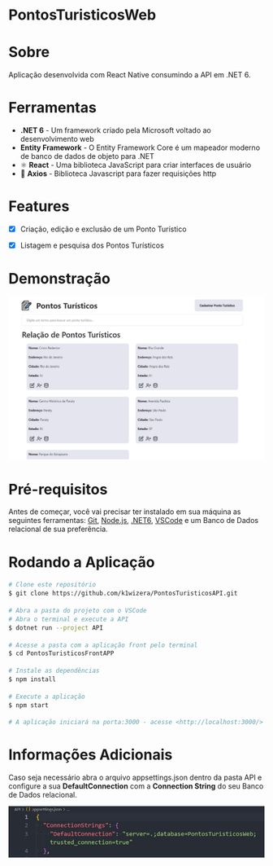 # PontosTuristicosWeb

# Sobre
Aplicação desenvolvida com React Native consumindo a API em .NET 6.



 # Ferramentas
- **.NET 6** - Um framework criado pela Microsoft  voltado ao desenvolvimento web
- **Entity Framework** - O Entity Framework Core é um mapeador moderno de banco de dados de objeto para .NET
- ⚛️ **React** - Uma biblioteca JavaScript para criar interfaces de usuário
- 📄 **Axios** - Biblioteca Javascript para fazer requisições http



# Features
-[x] Criação, edição e exclusão de um Ponto Turístico

-[x] Listagem e pesquisa dos Pontos Turísticos



# Demonstração
![GIF](https://raw.githubusercontent.com/k1wizera/PontosTuristicosAPI/master/github/pontosturisticos.gif)



# Pré-requisitos
Antes de começar, você vai precisar ter instalado em sua máquina as seguintes ferramentas: [Git](https://git-scm.com/), [Node.js](https://nodejs.org/en/), [.NET6](https://dotnet.microsoft.com/en-us/download), [VSCode](https://code.visualstudio.com/) e um Banco de Dados relacional de sua preferência.



# Rodando a Aplicação
```bash
# Clone este repositório
$ git clone https://github.com/k1wizera/PontosTuristicosAPI.git

# Abra a pasta do projeto com o VSCode
# Abra o terminal e execute a API
$ dotnet run --project API

# Acesse a pasta com a aplicação front pelo terminal
$ cd PontosTuristicosFrontAPP

# Instale as dependências
$ npm install

# Execute a aplicação
$ npm start

# A aplicação iniciará na porta:3000 - acesse <http://localhost:3000/>
```



# Informações Adicionais

 Caso seja necessário abra o arquivo appsettings.json dentro da pasta API e configure a sua <strong>DefaultConnection</strong> com a <strong>Connection String</strong> do seu Banco de Dados relacional.


 ![IMG](https://raw.githubusercontent.com/k1wizera/PontosTuristicosAPI/master/github/db.jpeg)
